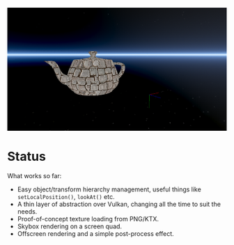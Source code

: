 ![1](/media/Screenshot1.png?raw=true)

# Status
What works so far:
* Easy object/transform hierarchy management, useful things like `setLocalPosition()`, `lookAt()` etc.
* A thin layer of abstraction over Vulkan, changing all the time to suit the needs.
* Proof-of-concept texture loading from PNG/KTX.
* Skybox rendering on a screen quad.
* Offscreen rendering and a simple post-process effect.
